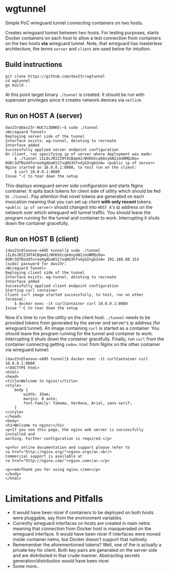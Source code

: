 # wgtunnel
Simple PoC wireguard tunnel connecting containers on two hosts.

Creates wireguard tunnel between two hosts. For testing purposes, starts Docker containers on each host to allow a test connection from containers on the two
hosts <b>via</b> wireguard tunnel. Note, that wireguard has masterless architecture, the terms `server` and `client` are used below for intuition.

## Build instructions
```
git clone https://github.com/dav23r/wgtunnel
cd wgtunnel
go build .
```
At this point target binary `./tunnel` is created. It should be run with superuser privileges since it creates network devices via `netlink`.

## Run on HOST A (server)
```
dav23r@dav23r-NUC7i3DNKE:~$ sudo ./tunnel 
<Wireguard Tunnel>
Deploying server side of the tunnel
Interface exists: wg-tunnel, deleting to recreate
Interface added
Successfully applied server endpoint configuration
On client, run specifying ip of server where deployment was made:
	$ ./tunnel iIL0sJR2ZJOT4CBqm42/WVKGVcqk8xyGNIzoUNMQzDo= 0GRr3dTNsUdfnreeXgAbaKS17xqHU3hfxdyGIngb1nA= <public ip of server>
Nginx started on 10.0.0.1:8080, to test run on the client:
	$ curl 10.0.0.1:8080
Issue ^-C to tear down the setup
```
This deploys wireguard server side configuration and starts Nginx contrainer. It spits back tokens for client side of utility which should be fed to 
`./tunnel`. Pay attention that novel tokens are generated on each invocation meaning that you can set up client <b> with only recent </b> tokens.
`<public ip of server>` should changed into `HOST A`'s ip address on the network over which wireguard will tunnel traffic. You should leave the program
running for the tunnel and container to work. Interrupting it shuts down the container gracefully.

## Run on HOST B (client)
```
[dav23r@lenovo-e495 tunnel]$ sudo ./tunnel iIL0sJR2ZJOT4CBqm42/WVKGVcqk8xyGNIzoUNMQzDo= 0GRr3dTNsUdfnreeXgAbaKS17xqHU3hfxdyGIngb1nA= 192.168.88.153
[sudo] password for dav23r: 
<Wireguard Tunnel>
Deploying client side of the tunnel
Interface exists: wg-tunnel, deleting to recreate
Interface added
Successfully applied client endpoint configuration
Starting curl container
Client curl image started successfully, to test, run on other terminal:
	$ docker exec -it curlContainer curl 10.0.0.1:8080
Issue ^-C to tear down the setup
```
Now it's time to run the utility on the client host. `./tunnel` needs to be provided tokens from generated by the server and server's ip address 
(for wireguard tunnel). An image containing `curl` is started as a container. You should leave the program running for the tunnel and container to work.
Interrupting it shuts down the container gracefully.
Finally, run `curl` from the container connectng getting `index.html` from Nginx on the other container via wireguard tunnel:
```
[dav23r@lenovo-e495 tunnel]$ docker exec -it curlContainer curl 10.0.0.1:8080
<!DOCTYPE html>
<html>
<head>
<title>Welcome to nginx!</title>
<style>
    body {
        width: 35em;
        margin: 0 auto;
        font-family: Tahoma, Verdana, Arial, sans-serif;
    }
</style>
</head>
<body>
<h1>Welcome to nginx!</h1>
<p>If you see this page, the nginx web server is successfully installed and
working. Further configuration is required.</p>

<p>For online documentation and support please refer to
<a href="http://nginx.org/">nginx.org</a>.<br/>
Commercial support is available at
<a href="http://nginx.com/">nginx.com</a>.</p>

<p><em>Thank you for using nginx.</em></p>
</body>
</html>
```

# Limitations and Pitfalls
- It would have been nicer if containers to be deployed on both hosts were pluggable, say from the environment variables.
- Currenlty wireguard interfaces on hosts are created in main netns meaning that connection from Docker host is masqueraded on the wireguard interface.
  It would have been nicer if interfaces were moved inside container netns, but Docker doesn't support that naitively.
- Rememember the aforementioned tokens? Well, one of the is actually a private key for client. Both key pairs are generated on the server side and are
  distributed in that crude manner. Abstracting secrets generation/distribution would have been nicer.
- Some more..
